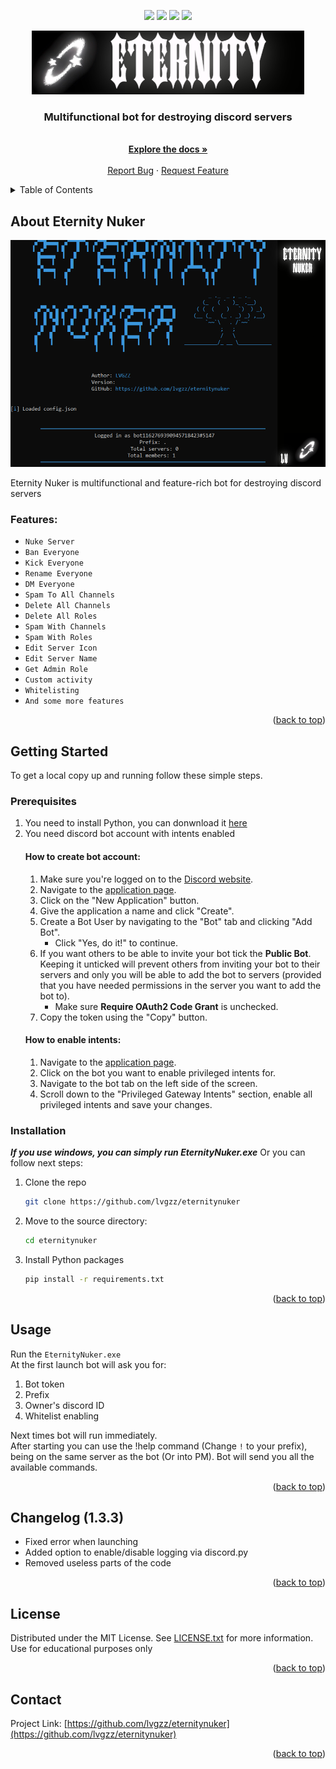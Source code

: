 <div id="top"></div>
<p align="center">
<img src=https://img.shields.io/github/stars/lvgzz/eternitynuker?color=6699ff&style=for-the-badge />
<img src=https://img.shields.io/github/forks/lvgzz/eternitynuker?color=6699ff&style=for-the-badge />
<img src=https://img.shields.io/github/issues/lvgzz/eternitynuker?color=6699ff&style=for-the-badge />
<img src=https://img.shields.io/github/license/lvgzz/eternitynuker?color=6699ff&style=for-the-badge />
</p>
<p align="center">
  <a href="https://github.com/othneildrew/Best-README-Template">
    <img src="assets/banner.png" alt="Banner" width="436" height="102">
  </a>
  
  <h3 align="center">Multifunctional bot for destroying discord servers</h3>
  <p align="center">
    <br />
    <a href="https://github.com/lvgzz/eternitynuker"><strong>Explore the docs »</strong></a>
    <br />
    <br />
    <a href="https://github.com/lvgzz/eternitynuker/issues">Report Bug</a>
    ·
    <a href="https://github.com/lvgzz/eternitynuker/issues">Request Feature</a>
  </p>
</p>

<details>
  <summary>Table of Contents</summary>
  <ol>
    <li>
      <a href="#about-the-project">About The Project</a>
    </li>
    <li>
      <a href="#getting-started">Getting Started</a>
      <ul>
        <li><a href="#prerequisites">Prerequisites</a></li>
          <ul>
            <li><a href="#how-to-create-bot-account">How to create bot account</a></li>
            <li><a href="#how-to-enable-intents">How to enable intents</a></li>
          </ul>
        <li><a href="#installation">Installation</a></li>
      </ul>
    </li>
    <li><a href="#changelog">Changelog</a></li>
    <li><a href="#usage">Usage</a></li>
    <li><a href="#license">License</a></li>
    <li><a href="#contact">Contact</a></li>
  </ol>
</details>

## About Eternity Nuker

<img src="assets/screenshot.png" alt="Eternity Nuker">

Eternity Nuker is multifunctional and feature-rich bot for destroying discord servers

### Features:
* `Nuke Server`
* `Ban Everyone`
* `Kick Everyone`
* `Rename Everyone`
* `DM Everyone`
* `Spam To All Channels`
* `Delete All Channels`
* `Delete All Roles`
* `Spam With Channels`
* `Spam With Roles`
* `Edit Server Icon`
* `Edit Server Name`  
* `Get Admin Role`
* `Custom activity`
* `Whitelisting`
* `And some more features`

<p align="right">(<a href="#top">back to top</a>)</p>

## Getting Started
To get a local copy up and running follow these simple steps.

### Prerequisites
1. You need to install Python, you can donwnload it [here](https://www.python.org)
2. You need discord bot account with intents enabled
    #### How to create bot account:
    1. Make sure you're logged on to the [Discord website](https://discord.com).
    2. Navigate to the [application page](https://discord.com/developers/applications).
    3. Click on the "New Application" button.  
    4. Give the application a name and click "Create".  
    5. Create a Bot User by navigating to the "Bot" tab and clicking "Add Bot".
        * Click "Yes, do it!" to continue.  
    6. If you want others to be able to invite your bot tick the **Public Bot**. Keeping it unticked will prevent others from inviting your bot to their servers and only you will be able to add the bot to servers (provided that you have needed permissions in the server you want to add the bot to).
        * Make sure **Require OAuth2 Code Grant** is unchecked.  
    7. Copy the token using the "Copy" button.
    #### How to enable intents:
    1. Navigate to the [application page](https://discord.com/developers/applications).
    2. Click on the bot you want to enable privileged intents for.
    3. Navigate to the bot tab on the left side of the screen.
    4. Scroll down to the "Privileged Gateway Intents" section, enable all privileged intents and save your changes.

### Installation
***If you use windows, you can simply run EternityNuker.exe***
Or you can follow next steps:
1. Clone the repo
   ```sh
   git clone https://github.com/lvgzz/eternitynuker
   ```
2. Move to the source directory:
   ```sh
   cd eternitynuker
   ```
3. Install Python packages
   ```sh
   pip install -r requirements.txt
   ```
<p align="right">(<a href="#top">back to top</a>)</p>

## Usage
Run the `EternityNuker.exe`  
At the first launch bot will ask you for:
   1. Bot token
   2. Prefix
   3. Owner's discord ID  
   4. Whitelist enabling

Next times bot will run immediately.  
After starting you can use the !help command (Change `!` to your prefix), being on the same server as the bot (Or into PM). Bot will send you all the available commands.
<p align="right">(<a href="#top">back to top</a>)</p>

## Changelog (1.3.3)
* Fixed error when launching
* Added option to enable/disable logging via discord.py
* Removed useless parts of the code
<p align="right">(<a href="#top">back to top</a>)</p>

## License
Distributed under the MIT License. See [LICENSE.txt](LICENSE.txt) for more information.  
Use for educational purposes only
<p align="right">(<a href="#top">back to top</a>)</p>

## Contact
Project Link: [https://github.com/lvgzz/eternitynuker](https://github.com/lvgzz/eternitynuker)  
  
<p align="right">(<a href="#top">back to top</a>)</p>
